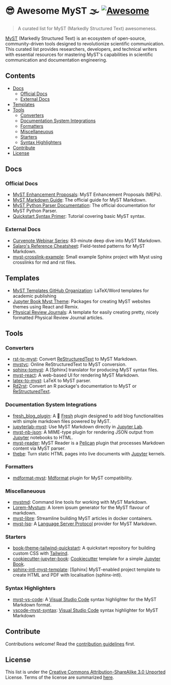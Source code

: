 # 😎 Awesome MyST 🌫️ [![Awesome](https://awesome.re/badge.svg)](https://awesome.re)

> A curated list for MyST (Markedly Structured Text) awesomeness.

[MyST](https://mystmd.org) (Markedly Structured Text) is an ecosystem of
open-source, community-driven tools designed to revolutionize scientific
communication. This curated list provides researchers, developers, and
technical writers with essential resources for mastering MyST's capabilities
in scientific communication and documentation engineering.

## Contents

- [Docs](#docs)
  - [Official Docs](#official-docs)
  - [External Docs](#external-docs)
- [Templates](#templates)
- [Tools](#tools)
  - [Converters](#converters)
  - [Documentation System Integrations](#documentation-system-integrations)
  - [Formatters](#formatters)
  - [Miscellaneuous](#miscellaneuous)
  - [Starters](#starters)
  - [Syntax Highlighters](#syntax-highlighters)
- [Contribute](#contribute)
- [License](#license)

## Docs

### Official Docs

- [MyST Enhancement Proposals](https://github.com/jupyter-book/myst-enhancement-proposals): MyST Enhancement Proposals (MEPs).
- [MyST Markdown Guide](https://mystmd.org/guide): The official guide for MyST Markdown.
- [MyST Python Parser Documentation](https://myst-parser.readthedocs.io/): The official documentation for MyST Python Parser.
- [Quickstart Syntax Primer](https://mystmd.org/guide/quickstart-myst-markdown): Tutorial covering basic MyST syntax.

### External Docs

- [Curvenote Webinar Series](https://www.youtube.com/watch?v=1lQVw8719Nk): 83-minute deep dive into MyST Markdown.
- [Salaro's Reference Cheatsheet](https://jdsalaro.com/cheatsheet/sphinx-myst-markdown/): Field-tested patterns for MyST Markdown.
- [myst-crosslink-example](https://github.com/waszil/myst-crosslink-example):
  Small example Sphinx project with Myst using crosslinks for md and rst
  files.

## Templates

- [MyST Templates GitHub Organization](https://github.com/myst-templates/templates): LaTeX/Word templates for academic publishing
- [Jupyter Book Myst Theme](https://github.com/jupyter-book/myst-theme): Packages for creating MyST websites themes using React and Remix.
- [Physical Review
  Journals](https://github.com/myst-templates/physical_review_journals): A
  template for easily creating pretty, nicely formatted Physical Review
  Journal articles.

## Tools

### Converters

- [rst-to-myst](https://github.com/executablebooks/rst-to-myst): Convert [ReStructuredText] to MyST Markdown.
- [mystyc](https://github.com/astrojuanlu/mystyc): Online ReStructuredText to MyST conversion.
- [sphinx-tomyst](https://github.com/executablebooks/sphinx-tomyst): A [Sphinx] translator for producing MyST syntax files.
- [myst-react](https://github.com/executablebooks/myst-react): A web-based UI for rendering MyST Markdown.
- [latex-to-myst](https://github.com/TK-21st/latex-to-myst): LaTeX to MyST parser.
- [Rd2rst](https://github.com/gagolews/Rd2rst): Convert an R package's documentation to MyST or [ReStructuredText].

### Documentation System Integrations

- [fresh_blog_plugin](https://github.com/nrako/fresh_blog_plugin): A 🍋 [Fresh] plugin designed to add blog functionalities with simple markdown files powered by MyST.
- [jupyterlab-myst](https://github.com/jupyter-book/jupyterlab-myst): Use MyST Markdown directly in [Jupyter Lab].
- [myst-nb-json](https://github.com/aeisenbarth/myst-nb-json): A MIME-type plugin for rendering JSON output from [Jupyter] notebooks to HTML.
- [myst-reader](https://github.com/ashwinvis/myst-reader): MyST Reader is a [Pelican] plugin that processes Markdown content via MyST parser.
- [thebe](https://github.com/jupyter-book/thebe): Turn static HTML pages into live documents with [Jupyter] kernels.

### Formatters

- [mdformat-myst](https://github.com/executablebooks/mdformat-myst): [Mdformat] plugin for MyST compatibility.

### Miscellaneuous

- [mystmd](https://github.com/jupyter-book/mystmd): Command line tools for working with MyST Markdown.
- [Lorem-Mystum](https://github.com/MaciejWas/Lorem-Mystum): A lorem ipsum generator for the MyST flavour of markdown.
- [myst-libre](https://github.com/neurolibre/myst-libre): Streamline building MyST articles in docker containers.
- [myst-lsp](https://github.com/chrisjsewell/myst-lsp): A [Language Server Protocol] provider for MyST Markdown.
### Starters

- [book-theme-tailwind-quickstart](https://github.com/jupyter-book/book-theme-tailwind-quickstart): A quickstart repository for building custom CSS with [Tailwind].
- [cookiecutter-jupyter-book](https://github.com/giswqs/cookiecutter-jupyter-book): [Cookiecutter] template for a simple [Jupyter Book].
- [sphinx-intl-myst-template](https://github.com/user2084/sphinx-intl-myst-template): [Sphinx] MyST-enabled project template to create HTML and PDF with localisation (sphinx-intl).

### Syntax Highlighters

- [myst-vs-code](https://github.com/executablebooks/myst-vs-code): A [Visual Studio Code] syntax highlighter for the MyST Markdown format.
- [vscode-myst-syntax](https://github.com/chrisjsewell/vscode-myst-syntax): [Visual Studio Code] syntax highlighter for MyST Markdown

## Contribute

Contributions welcome! Read the [contribution guidelines](contributing.md) first.

## License

This list is under the [Creative Commons Attribution-ShareAlike 3.0 Unported](https://github.com/awesome-selfhosted/awesome-selfhosted/blob/master/LICENSE) License.
Terms of the license are summarized [here](https://creativecommons.org/licenses/by-sa/3.0/).

[Visual Studio Code]: https://github.com/microsoft/vscode
[Language Server Protocol]: https://en.wikipedia.org/wiki/Language_Server_Protocol
[Pelican]: https://github.com/getpelican/pelican
[Mdformat]: https://github.com/hukkin/mdformat
[Cookiecutter]: https://github.com/cookiecutter/cookiecutter
[ReStructuredText]: https://docutils.sourceforge.io/rst.html
[Jupyter Lab]: https://github.com/jupyterlab/jupyterlab
[Jupyter Book]: https://github.com/jupyter-book/jupyter-book
[Jupyter]: https://github.com/jupyter
[Tailwind]: https://tailwindcss.com/
[Fresh]: https://fresh.deno.dev/
